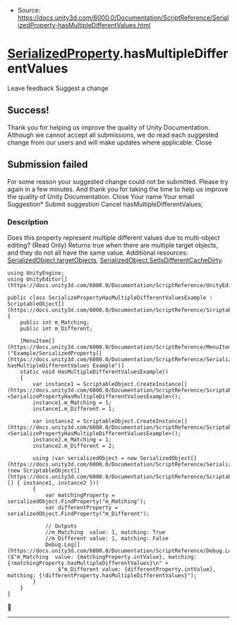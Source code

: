 * Source: https://docs.unity3d.com/6000.0/Documentation/ScriptReference/SerializedProperty-hasMultipleDifferentValues.html

#  [SerializedProperty](https://docs.unity3d.com/6000.0/Documentation/ScriptReference/SerializedProperty.html).hasMultipleDifferentValues
Leave feedback
Suggest a change
## Success!
Thank you for helping us improve the quality of Unity Documentation. Although we cannot accept all submissions, we do read each suggested change from our users and will make updates where applicable.
Close
## Submission failed
For some reason your suggested change could not be submitted. Please <a>try again</a> in a few minutes. And thank you for taking the time to help us improve the quality of Unity Documentation.
Close
Your name Your email Suggestion* Submit suggestion
Cancel
hasMultipleDifferentValues; 
### Description
Does this property represent multiple different values due to multi-object editing? (Read Only)
Returns true when there are multiple target objects, and they do not all have the same value. Additional resources: [SerializedObject.targetObjects](https://docs.unity3d.com/6000.0/Documentation/ScriptReference/SerializedObject-targetObjects.html), [SerializedObject.SetIsDifferentCacheDirty](https://docs.unity3d.com/6000.0/Documentation/ScriptReference/SerializedObject.SetIsDifferentCacheDirty.html).
```
using UnityEngine;
using UnityEditor[](https://docs.unity3d.com/6000.0/Documentation/ScriptReference/UnityEditor.html);  
  
public class SerializePropertyHasMultipleDifferentValuesExample : ScriptableObject[](https://docs.unity3d.com/6000.0/Documentation/ScriptReference/ScriptableObject.html)
{
    public int m_Matching;
    public int m_Different;  
  
    [MenuItem[](https://docs.unity3d.com/6000.0/Documentation/ScriptReference/MenuItem.html)("Example/SerializedProperty[](https://docs.unity3d.com/6000.0/Documentation/ScriptReference/SerializedProperty.html) hasMultipleDifferentValues Example")]
    static void HasMultipleDifferentValuesExample()
    {
        var instance1 = ScriptableObject.CreateInstance[](https://docs.unity3d.com/6000.0/Documentation/ScriptReference/ScriptableObject.CreateInstance.html)<SerializePropertyHasMultipleDifferentValuesExample>();
        instance1.m_Matching = 1;
        instance1.m_Different = 1;  
  
        var instance2 = ScriptableObject.CreateInstance[](https://docs.unity3d.com/6000.0/Documentation/ScriptReference/ScriptableObject.CreateInstance.html)<SerializePropertyHasMultipleDifferentValuesExample>();
        instance2.m_Matching = 1;
        instance2.m_Different = 2;  
  
        using (var serializedObject = new SerializedObject[](https://docs.unity3d.com/6000.0/Documentation/ScriptReference/SerializedObject.html)(new ScriptableObject[](https://docs.unity3d.com/6000.0/Documentation/ScriptReference/ScriptableObject.html)[] { instance1, instance2 }))
        {
            var matchingProperty = serializedObject.FindProperty("m_Matching");
            var differentProperty = serializedObject.FindProperty("m_Different");  
  
            // Outputs
            //m_Matching  value: 1, matching: True
            //m_Different value: 1, matching: False
            Debug.Log[](https://docs.unity3d.com/6000.0/Documentation/ScriptReference/Debug.Log.html)($"m_Matching  value: {matchingProperty.intValue}, matching: {!matchingProperty.hasMultipleDifferentValues}\n" +
                $"m_Different value: {differentProperty.intValue}, matching: {!differentProperty.hasMultipleDifferentValues}");
        }
    }
}

```

* * *
